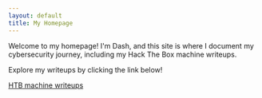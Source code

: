 ```yaml
---
layout: default
title: My Homepage
---
```


Welcome to my homepage! I'm Dash, and this site is where I document my cybersecurity journey, including my Hack The Box machine writeups.

Explore my writeups by clicking the link below!

[HTB machine writeups](./writeups.md)
